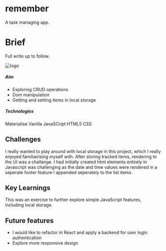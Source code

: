 # remember

A task managing app.

# Brief

Full write up to follow.

<img src='https://i.imgur.com/fBZrsn0.png' alt='logo'> 




##### Aim
- Exploring CRUD operations
- Dom manipulation 
- Getting and setting items in local storage 

##### Technologies

Materialise 
Vanilla JavaSCript
HTML5
CSS


## Challenges 
I really wanted to play around with local storage in this project, which I really enjoyed familiairising myself with. After storing tracked items, rendering to the UI was a challange. I had initially created html elements entirely in Javascript was challenging as the date and time values were rendered in a seperate footer feature I appended seperately to the list items.

## Key Learnings
This was an exercise to further explore simple JavaScript features, including local storage. 

## Future features
- I would like to refactor in React and apply a backend for user login authentication 
- Explore more responsive design